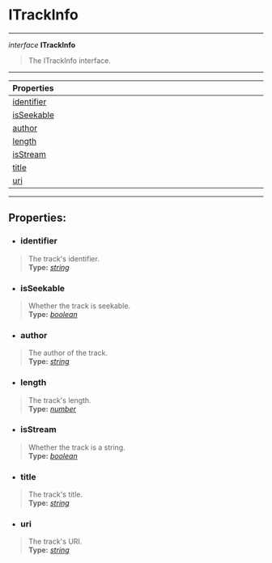 # ITrackInfo  
---  
*interface* **ITrackInfo**   
> The ITrackInfo interface.  
---
| Properties <img width=1000/> |   
| :--- |   
| [identifier](#identifier) |   
| [isSeekable](#isseekable) |   
| [author](#author) |   
| [length](#length) |   
| [isStream](#isstream) |   
| [title](#title) |   
| [uri](#uri) |   
---  
## Properties:  
- ### identifier  
> The track's identifier.  
> **Type:** *[string](https://developer.mozilla.org/en-US/docs/Web/JavaScript/Reference/Global_Objects/string)*  
- ### isSeekable  
> Whether the track is seekable.  
> **Type:** *[boolean](https://developer.mozilla.org/en-US/docs/Web/JavaScript/Reference/Global_Objects/boolean)*  
- ### author  
> The author of the track.  
> **Type:** *[string](https://developer.mozilla.org/en-US/docs/Web/JavaScript/Reference/Global_Objects/string)*  
- ### length  
> The track's length.  
> **Type:** *[number](https://developer.mozilla.org/en-US/docs/Web/JavaScript/Reference/Global_Objects/number)*  
- ### isStream  
> Whether the track is a string.  
> **Type:** *[boolean](https://developer.mozilla.org/en-US/docs/Web/JavaScript/Reference/Global_Objects/boolean)*  
- ### title  
> The track's title.  
> **Type:** *[string](https://developer.mozilla.org/en-US/docs/Web/JavaScript/Reference/Global_Objects/string)*  
- ### uri  
> The track's URI.  
> **Type:** *[string](https://developer.mozilla.org/en-US/docs/Web/JavaScript/Reference/Global_Objects/string)*  
